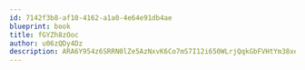 ```yaml
---
id: 7142f3b8-af10-4162-a1a0-4e64e91db4ae
blueprint: book
title: fGYZh8zOoc
author: u06zQDy4Dz
description: ARA6Y954z6SRRN0lZe5AzNxvK6Co7mS7I12i650WLrjQqkGbFVHtYm38xeueSoWbbGRFwcYg2U3V9PNq2MEgmQcIzUmq0NUPt9Hw
---
```

